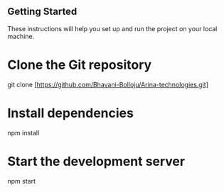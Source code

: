 ## Getting Started

These instructions will help you set up and run the project on your local machine.

# Clone the Git repository
git clone [https://github.com/Bhavani-Bolloju/Arina-technologies.git]

# Install dependencies
npm install

# Start the development server
npm start
